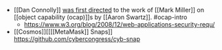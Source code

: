 - [[Dan Connolly]] [was first directed](https://lists.w3.org/Archives/Public/public-webhistory/2021Jan/0002.html) to the work of [[Mark Miller]] on [[object capability (ocap)]]s by [[Aaron Swartz]]. #ocap-intro
    - https://www.w3.org/blog/2008/12/web-applications-security-requ/
- [[Cosmos]][[[[MetaMask]] Snaps]] https://github.com/cybercongress/cyb-snap
